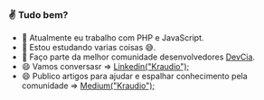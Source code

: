 ### :v: Tudo bem? 

- 🔭 Atualmente eu trabalho com PHP e JavaScript.
- 🌱 Estou estudando varias coisas :sweat_smile:.
- 👯 Faço parte da melhor comunidade desenvolvedores [DevCia](https://github.com/DevCia).
- :smile: Vamos conversasr => [Linkedin("Kraudio");](https://www.linkedin.com/in/claudio-silva-junior-12aba9158/)
- 😄 Publico artigos para ajudar e espalhar conhecimento pela comunidade => [Medium("Kraudio");](https://medium.com/@claudio.199644)
